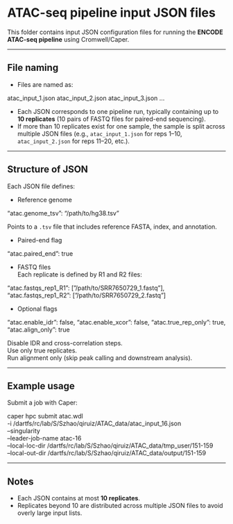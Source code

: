 # ATAC-seq pipeline input JSON files

This folder contains input JSON configuration files for running the **ENCODE ATAC-seq pipeline** using Cromwell/Caper.

---

## File naming

- Files are named as:

atac_input_1.json
atac_input_2.json
atac_input_3.json
…

- Each JSON corresponds to one pipeline run, typically containing up to **10 replicates** (10 pairs of FASTQ files for paired-end sequencing).  
- If more than 10 replicates exist for one sample, the sample is split across multiple JSON files (e.g., `atac_input_1.json` for reps 1–10, `atac_input_2.json` for reps 11–20, etc.).

---

## Structure of JSON

Each JSON file defines:

- Reference genome  

“atac.genome_tsv”: “/path/to/hg38.tsv”

Points to a `.tsv` file that includes reference FASTA, index, and annotation.

- Paired-end flag  

“atac.paired_end”: true

- FASTQ files  
Each replicate is defined by R1 and R2 files:  

“atac.fastqs_rep1_R1”: [”/path/to/SRR7650729_1.fastq”],
“atac.fastqs_rep1_R2”: [”/path/to/SRR7650729_2.fastq”]

- Optional flags  

“atac.enable_idr”: false,
“atac.enable_xcor”: false,
“atac.true_rep_only”: true,
“atac.align_only”: true

Disable IDR and cross-correlation steps.  
Use only true replicates.  
Run alignment only (skip peak calling and downstream analysis).

---

## Example usage

Submit a job with Caper:  

caper hpc submit atac.wdl  \
  -i /dartfs/rc/lab/S/Szhao/qiruiz/ATAC_data/atac_input_16.json   \
  –singularity   \
  –leader-job-name atac-16  \
  –local-loc-dir /dartfs/rc/lab/S/Szhao/qiruiz/ATAC_data/tmp_user/151-159   \
  –local-out-dir  /dartfs/rc/lab/S/Szhao/qiruiz/ATAC_data/output/151-159

---

## Notes

- Each JSON contains at most **10 replicates**.  
- Replicates beyond 10 are distributed across multiple JSON files to avoid overly large input lists.  
